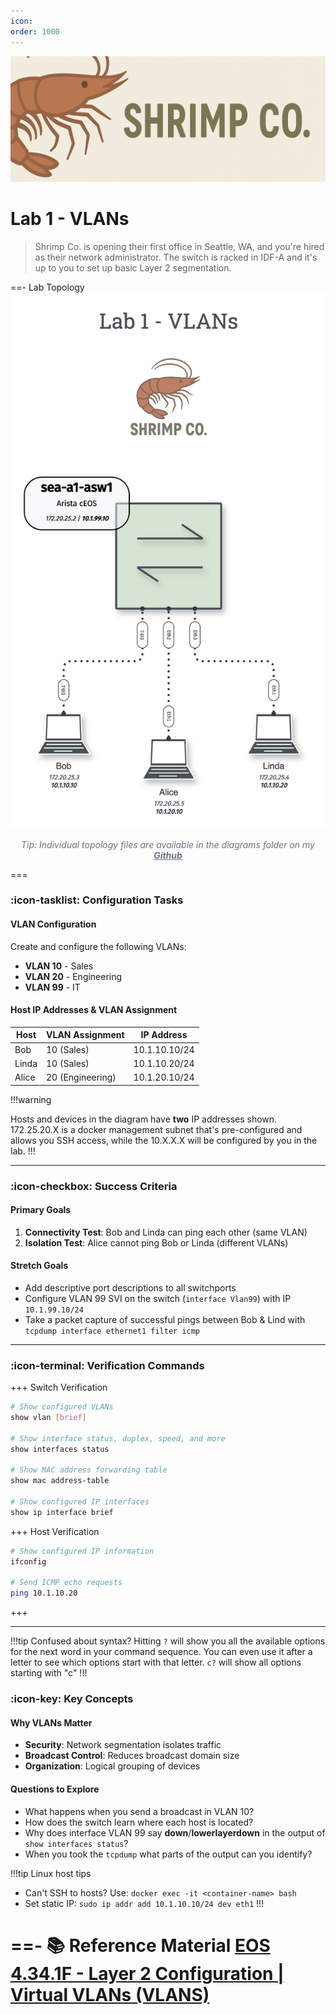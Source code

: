 ```yaml
---
icon:
order: 1000
---
```

![](/static/network-academy/shrimpco/banner.png)

# Lab 1  - VLANs
> Shrimp Co. is opening their first office in Seattle, WA, and you're hired as their network administrator. The switch is racked in IDF-A and it's up to you to set up basic Layer 2 segmentation.

==- Lab Topology
![](https://raw.githubusercontent.com/network-chadmin/containerlab/refs/heads/main/network-academy/shrimp-co/diagrams/01_vlans.png)

<p style="font-style: italic; color: #6b7280; font-size: 0.875rem; margin-top: 8px; text-align: center;">
<em>Tip: Individual topology files are available in the diagrams folder on my<strong><a href="https://github.com/network-chadmin/containerlab/tree/main/network-academy/shrimp-co/diagrams" style="color: #6b7280;"> Github</a></strong></em>
</p>
===

### :icon-tasklist: Configuration Tasks

#### VLAN Configuration

Create and configure the following VLANs:

- **VLAN 10** - Sales
- **VLAN 20** - Engineering
- **VLAN 99** - IT

#### Host IP Addresses & VLAN Assignment

| **Host** | **VLAN Assignment** | **IP Address** |
|------|-----------|------------|
| Bob | 10 (Sales) | 10.1.10.10/24 |
| Linda | 10 (Sales) | 10.1.10.20/24 |
| Alice | 20 (Engineering) | 10.1.20.10/24 |

!!!warning

Hosts and devices in the diagram have **two** IP addresses shown. 172.25.20.X is a docker management subnet that's pre-configured and allows you SSH access, while the 10.X.X.X will be configured by you in the lab.
!!!

---

### :icon-checkbox: Success Criteria

#### Primary Goals
1. **Connectivity Test**: Bob and Linda can ping each other (same VLAN)
2. **Isolation Test**: Alice cannot ping Bob or Linda (different VLANs)

#### Stretch Goals
- Add descriptive port descriptions to all switchports
- Configure VLAN 99 SVI on the switch (`interface Vlan99`) with IP `10.1.99.10/24`
- Take a packet capture of successful pings between Bob & Lind with `tcpdump interface ethernet1 filter icmp`

---
### :icon-terminal: Verification Commands
+++ Switch Verification
```bash 
# Show configured VLANs
show vlan [brief]

# Show interface status, duplex, speed, and more
show interfaces status

# Show MAC address forwarding table
show mac address-table

# Show configured IP interfaces
show ip interface brief
```
+++ Host Verification
```bash
# Show configured IP information
ifconfig

# Send ICMP echo requests
ping 10.1.10.20
```
+++

---

!!!tip
Confused about syntax?  Hitting `?` will show you all the available options for the next word in your command sequence.  You can even use it after a letter to see which options start with that letter. `c?` will show all options starting with "c"
!!!

### :icon-key: Key Concepts

#### Why VLANs Matter
- **Security**: Network segmentation isolates traffic
- **Broadcast Control**: Reduces broadcast domain size
- **Organization**: Logical grouping of devices

#### Questions to Explore
- What happens when you send a broadcast in VLAN 10?
- How does the switch learn where each host is located?
- Why does interface VLAN 99 say **down**/**lowerlayerdown** in the output of `show interfaces status`?
- When you took the `tcpdump` what parts of the output can you identify?

!!!tip Linux host tips
* Can't SSH to hosts? Use: `docker exec -it <container-name> bash`
* Set static IP: `sudo ip addr add 10.1.10.10/24 dev eth1`
!!!

==- :books: Reference Material
[EOS 4.34.1F - Layer 2 Configuration | Virtual VLANs (VLANS)](https://www.arista.com/en/um-eos/eos-virtual-lans-vlans)
===
